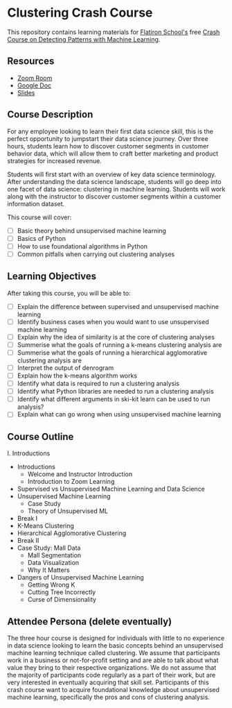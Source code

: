 # Clustering Crash Course  

This repository contains learning materials for [Flatiron School's]() free [Crash Course on Detecting Patterns with Machine Learning](https://www.eventbrite.com/e/free-crash-course-detecting-patterns-with-machine-learning-tickets-105010152192).

## Resources 

* [Zoom Room]() 
* [Google Doc](https://docs.google.com/document/d/1z22l5OJU9P3RD6nEgTSgYZwxv9fp0qnN-EjtuL3d2TQ/edit?usp=sharing) 
* [Slides](https://docs.google.com/presentation/d/1HYunVhAGY-M3omCdB8glOiyOBlEIMdQ_WjTjC2484ag/edit?usp=sharing)

## Course Description 

For any employee looking to learn their first data science skill, this is the perfect opportunity to jumpstart their data science journey. 
Over three hours, students learn how to discover customer segments in customer behavior data, which will allow them to craft better marketing and product strategies for increased revenue.

Students will first start with an overview of key data science terminology. 
After understanding the data science landscape, students will go deep into one facet of data science: clustering in machine learning. 
Students will work along with the instructor to discover customer segments within a customer information dataset.

This course will cover:

* [ ] Basic theory behind unsupervised machine learning
* [ ] Basics of Python
* [ ] How to use foundational algorithms in Python
* [ ] Common pitfalls when carrying out clustering analyses

## Learning Objectives 

After taking this course, you will be able to: 

* [ ] Explain the difference between supervised and unsupervised machine learning
* [ ] Identify business cases when you would want to use unsupervised machine learning 
* [ ] Explain why the idea of similarity is at the core of clustering analyses
* [ ] Summerise what the goals of running a k-means clustering analysis are 
* [ ] Summerise what the goals of running a hierarchical agglomorative clustering analysis are 
* [ ] Interpret the output of denrogram  
* [ ] Explain how the k-means algorithm works  
* [ ] Identify what data is required to run a clustering analysis
* [ ] Identify what Python libraries are needed to run a clustering analysis
* [ ] Identify what different arguments in ski-kit learn can be used to run analysis?
* [ ] Explain what can go wrong when using unsupervised machine learning

## Course Outline 

I. Introductions

- Introductions 
    - Welcome and Instructor Introduction
    - Introduction to Zoom Learning
- Supervised vs Unsupervised Machine Learning and Data Science 
- Unsupervised Machine Learning   
    - Case Study 
    - Theory of Unsupervised ML 
- Break I 
- K-Means Clustering 
- Hierarchical Agglomorative Clustering
- Break II 
- Case Study: Mall Data
    - Mall Segmentation
    - Data Visualization
    - Why It Matters
- Dangers of Unsupervised Machine Learning 
    - Getting Wrong K
    - Cutting Tree Incorrectly 
    - Curse of Dimensionality 

## Attendee Persona (delete eventually) 

The three hour course is designed for individuals with little to no experience in data science looking to learn the basic concepts behind an unsupervised machine learning technique called clustering.
We assume that participants work in a business or not-for-profit setting and are able to talk about what value they bring to their respective organizations. 
We do not assume that the majority of participants code regularly as a part of their work, but are very interested in eventually acquiring that skill set. 
Participants of this crash course want to acquire foundational knowledge about unsupervised machine learning, specifically the pros and cons of clustering analysis. 

